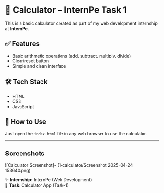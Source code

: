 # 🧮 Calculator – InternPe Task 1

This is a basic calculator created as part of my web development internship at **InternPe**.

## ✅ Features
- Basic arithmetic operations (add, subtract, multiply, divide)
- Clear/reset button
- Simple and clean interface

## 🛠️ Tech Stack
- HTML
- CSS
- JavaScript

## 🚀 How to Use
Just open the `index.html` file in any web browser to use the calculator.

---

## Screenshots
![Calculator Screenshot]- (1-calculator/Screenshot 2025-04-24 153640.png)

✨ **Internship:** InternPe (Web Development)  
📁 **Task:** Calculator App (Task-1)
